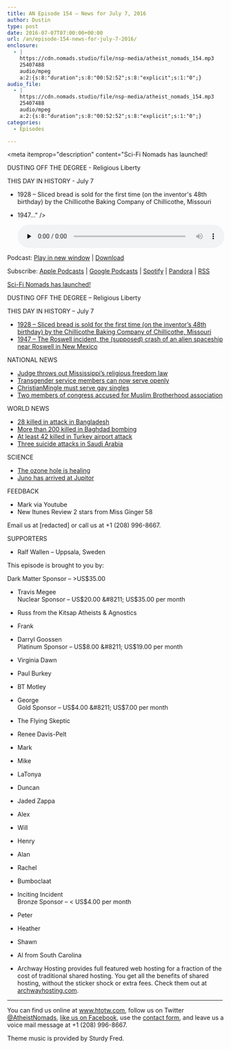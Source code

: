 ```yaml
---
title: AN Episode 154 – News for July 7, 2016
author: Dustin
type: post
date: 2016-07-07T07:00:00+00:00
url: /an/episode-154-news-for-july-7-2016/
enclosure:
  - |
    https://cdn.nomads.studio/file/nsp-media/atheist_nomads_154.mp3
    25407488
    audio/mpeg
    a:2:{s:8:"duration";s:8:"00:52:52";s:8:"explicit";s:1:"0";}
audio_file:
  - |
    https://cdn.nomads.studio/file/nsp-media/atheist_nomads_154.mp3
    25407488
    audio/mpeg
    a:2:{s:8:"duration";s:8:"00:52:52";s:8:"explicit";s:1:"0";}
categories:
  - Episodes

---
```

<div itemscope itemtype="http://schema.org/AudioObject">
  <meta itemprop="name" content=" episode 154 &#8211; News for July 7, 2016" />
  
  <meta itemprop="uploadDate" content="2016-07-07T01:00:00-06:00" />
  
  <meta itemprop="encodingFormat" content="audio/mpeg" />
  
  <meta itemprop="duration" content="PT52M52S" />
  
  <meta itemprop="description" content="Sci-Fi Nomads has launched!

DUSTING OFF THE DEGREE - Religious Liberty

THIS DAY IN HISTORY - July 7
* 1928 – Sliced bread is sold for the first time (on the inventor's 48th birthday) by the Chillicothe Baking Company of Chillicothe, Missouri
* 1947..." />
  
  <meta itemprop="contentUrl" content="https://dts.podtrac.com/redirect.mp3/cdn.nomads.studio/file/nsp-media/atheist_nomads_154.mp3" />
  
  <meta itemprop="contentSize" content="24.2" />
  </p> 
  
  <div class="powerpress_player" id="powerpress_player_8413">
    <audio class="wp-audio-shortcode" id="audio-5077-157" preload="none" style="width: 100%;" controls="controls"><source type="audio/mpeg" src="https://dts.podtrac.com/redirect.mp3/cdn.nomads.studio/file/nsp-media/atheist_nomads_154.mp3?_=157" /><a href="https://dts.podtrac.com/redirect.mp3/cdn.nomads.studio/file/nsp-media/atheist_nomads_154.mp3">https://dts.podtrac.com/redirect.mp3/cdn.nomads.studio/file/nsp-media/atheist_nomads_154.mp3</a></audio>
  </div>
</div>

<p class="powerpress_links powerpress_links_mp3">
  Podcast: <a href="https://dts.podtrac.com/redirect.mp3/cdn.nomads.studio/file/nsp-media/atheist_nomads_154.mp3" class="powerpress_link_pinw" target="_blank" title="Play in new window" onclick="return powerpress_pinw('https://htotw.com/?powerpress_pinw=5077-podcast');" rel="nofollow">Play in new window</a> | <a href="https://dts.podtrac.com/redirect.mp3/cdn.nomads.studio/file/nsp-media/atheist_nomads_154.mp3" class="powerpress_link_d" title="Download" rel="nofollow" download="atheist_nomads_154.mp3">Download</a>
</p>

<p class="powerpress_links powerpress_subscribe_links">
  Subscribe: <a href="https://podcasts.apple.com/us/podcast/humanists-take-on-the-world/id530050098?mt=2&ls=1" class="powerpress_link_subscribe powerpress_link_subscribe_itunes" target="_blank" title="Subscribe on Apple Podcasts" rel="nofollow">Apple Podcasts</a> | <a href="https://www.google.com/podcasts?feed=aHR0cDovL2F0aGVpc3Rub21hZHMubGlic3luLmNvbS9yc3M%3D" class="powerpress_link_subscribe powerpress_link_subscribe_googleplay" target="_blank" title="Subscribe on Google Podcasts" rel="nofollow">Google Podcasts</a> | <a href="https://open.spotify.com/show/3LzK2xZGike6Tc1GEMtMbr?si=LieN9SNuTpq96smuaUsH8A" class="powerpress_link_subscribe powerpress_link_subscribe_spotify" target="_blank" title="Subscribe on Spotify" rel="nofollow">Spotify</a> | <a href="https://www.pandora.com/podcast/atheist-nomads/PC:10122?corr=62071012&part=ug" class="powerpress_link_subscribe powerpress_link_subscribe_pandora" target="_blank" title="Subscribe on Pandora" rel="nofollow">Pandora</a> | <a href="https://htotw.com/feed/podcast/" class="powerpress_link_subscribe powerpress_link_subscribe_rss" target="_blank" title="Subscribe via RSS" rel="nofollow">RSS</a>
</p>

<a href="http://scifinomads.com" target="_blank" rel="noopener">Sci-Fi Nomads has launched!</a>

DUSTING OFF THE DEGREE &#8211; Religious Liberty

THIS DAY IN HISTORY &#8211; July 7  
* <a href="https://en.wikipedia.org/wiki/Sliced_bread" target="_blank" rel="noopener">1928 – Sliced bread is sold for the first time (on the inventor&#8217;s 48th birthday) by the Chillicothe Baking Company of Chillicothe, Missouri</a>  
* <a href="https://en.wikipedia.org/wiki/Roswell_incident" target="_blank" rel="noopener">1947 – The Roswell incident, the (supposed) crash of an alien spaceship near Roswell in New Mexico</a>

NATIONAL NEWS  
* <a href="https://www.washingtonpost.com/lifestyle/style/us-district-judge-strikes-down-mississippis-religious-freedom-law/2016/07/01/f98dc2ca-3ec9-11e6-a66f-aa6c1883b6b1_story.html" target="_blank" rel="noopener">Judge throws out Mississippi’s religious freedom law</a>  
* <a href="http://www.nbcnews.com/feature/nbc-out/pentagon-lifts-ban-transgender-service-members-serving-openly-n601816" target="_blank" rel="noopener">Transgender service members can now serve openly</a>  
* <a href="http://blogs.wsj.com/law/2016/06/30/christianmingle-com-opens-doors-to-gay-singles-under-settlement/" target="_blank" rel="noopener">ChristianMingle must serve gay singles</a>  
* <a href="http://www.huffingtonpost.com/entry/congress-muslim-brotherhood_us_5772b615e4b0352fed3e0372" target="&quot;_blank" rel="noopener">Two members of congress accused for Muslim Brotherhood association</a>

WORLD NEWS  
* <a href="https://en.wikipedia.org/wiki/2016_Gulshan_attack" target="_blank" rel="noopener">28 killed in attack in Bangladesh</a>  
* <a href="http://www.cnn.com/2016/07/04/middleeast/iraq-baghdad-death-knocks/" target="_blank" rel="noopener">More than 200 killed in Baghdad bombing</a>  
* <a href="http://www.cnn.com/2016/06/29/europe/turkey-attack-up-to-speed/index.html" target="_blank" rel="noopener">At least 42 killed in Turkey airport attack</a>  
* <a href="http://www.slate.com/blogs/the_slatest/2016/07/04/suicide_bombers_strike_three_saudi_cities_as_global_wave_of_terror_continues.html" target="_blank" rel="noopener">Three suicide attacks in Saudi Arabia</a>

SCIENCE  
* <a href="http://science.sciencemag.org/content/early/2016/06/30/science.aae0061" target="_blank" rel="noopener">The ozone hole is healing</a>  
* <a href="https://www.missionjuno.swri.edu/" target="_blank" rel="noopener">Juno has arrived at Jupitor</a>

FEEDBACK  
* Mark via Youtube  
* New Itunes Review 2 stars from Miss Ginger 58

Email us at [redacted] or call us at +1 (208) 996-8667.

SUPPORTERS

* Ralf Wallen &#8211; Uppsala, Sweden

This episode is brought to you by:

Dark Matter Sponsor &#8211; >US$35.00  
* Travis Megee  
Nuclear Sponsor &#8211; US$20.00 &#8211; US$35.00 per month  
* Russ from the Kitsap Atheists & Agnostics  
* Frank  
* Darryl Goossen  
Platinum Sponsor &#8211; US$8.00 &#8211; US$19.00 per month  
* Virginia Dawn  
* Paul Burkey  
* BT Motley  
* George  
Gold Sponsor &#8211; US$4.00 &#8211; US$7.00 per month  
* The Flying Skeptic  
* Renee Davis-Pelt  
* Mark  
* Mike  
* LaTonya  
* Duncan  
* Jaded Zappa  
* Alex  
* Will  
* Henry  
* Alan  
* Rachel  
* Bumboclaat  
* Inciting Incident  
Bronze Sponsor &#8211; < US$4.00 per month  
* Peter  
* Heather  
* Shawn  
* Al from South Carolina

* Archway Hosting provides full featured web hosting for a fraction of the cost of traditional shared hosting. You get all the benefits of shared hosting, without the sticker shock or extra fees. Check them out at <a href="http://archwayhosting.com/" target="_blank" rel="noopener">archwayhosting.com</a>.

<hr width="500" />

You can find us online at <a href="https://www.htotw.com/" target="_blank" rel="noopener">www.htotw.com</a>, follow us on Twitter <a href="https://htotw.com/twitter" target="_blank" rel="noopener">@AtheistNomads</a>, <a href="https://htotw.com/facebook" target="_blank" rel="noopener">like us on Facebook</a>, use the [contact form](https://htotw.com/contact), and leave us a voice mail message at +1 (208) 996-8667.

Theme music is provided by Sturdy Fred.